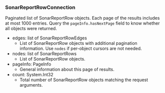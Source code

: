 ### SonarReportRowConnection
Paginated list of SonarReportRow objects. Each page of the results includes at most 1000 entries. Query the `pageInfo.hasNextPage` field to know whether all objects were returned.

- edges: list of SonarReportRowEdges
  - List of SonarReportRow objects with additional pagination information. Use `nodes` if per-object cursors are not needed.
- nodes: list of SonarReportRows
  - List of SonarReportRow objects.
- pageInfo: PageInfo
  - General information about this page of results.
- count: System.Int32
  - Total number of SonarReportRow objects matching the request arguments.
